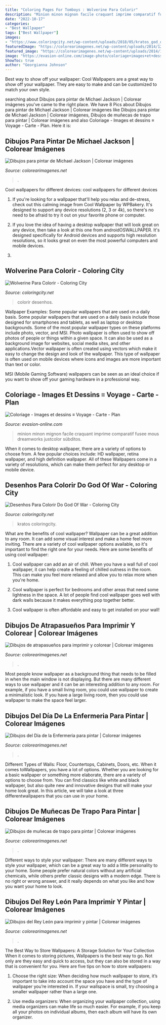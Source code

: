 ```yaml
---
title: "Coloring Pages For Tomboys : Wolverine Para Colorir"
description: "Minion minon mignon facile craquant imprime comparatif fusee mous dreamworks justcolor súbditos"
date: "2022-10-17"
categories:
- "Best Wallpaper"
tags: ["Best Wallpaper"]
images:
- "https://www.coloringcity.net/wp-content/uploads/2018/05/kratos_god_of_war_by_mantis484848_7.jpg"
featuredImage: "https://colorearimagenes.net/wp-content/uploads/2014/12/michael_jackson5.jpg"
featured_image: "https://colorearimagenes.net/wp-content/uploads/2014/12/michael_jackson5.jpg"
image: "https://evasion-online.com/image-photo/coloriage+images+et+dessins/dessin-a-colorier-minon-craquant.jpg"
ShowToc: true
author: "Georgianna Johnson"
---
```



Best way to show off your wallpaper:
Cool Wallpapers are a great way to show off your wallpaper. They are easy to make and can be customized to match your own style.

	

		
searching about Dibujos para pintar de Michael Jackson | Colorear imágenes you've came to the right place. We have 8 Pics about Dibujos para pintar de Michael Jackson | Colorear imágenes like Dibujos para pintar de Michael Jackson | Colorear imágenes, Dibujos de muñecas de trapo para pintar | Colorear imágenes and also Coloriage - Images et dessins ≡ Voyage - Carte - Plan. Here it is:
		
    
## Dibujos Para Pintar De Michael Jackson | Colorear Imágenes

<img loading=lazy src="https://colorearimagenes.net/wp-content/uploads/2014/12/michael_jackson5.jpg" onerror="this.onerror=null;this.src='https://tse2.mm.bing.net/th?id=OIP.yB0mF2ot7lePb95-UAsGDwHaKU&amp;pid=15.1';" alt="Dibujos para pintar de Michael Jackson | Colorear imágenes">

_Source: colorearimagenes.net_

>. 

	

Cool wallpapers for different devices:
cool wallpapers for different devices 

1. If you're looking for a wallpaper that'll help you relax and de-stress, check out this calming image from Cool Wallpaper by WPBakery. It's designed to support any device resolutions (2, 3 or 4k), so there's no need to be afraid to try it out on your favorite phone or computer.

2. If you love the idea of having a desktop wallpaper that will look great on any device, then take a look at this one from androidOSWALLPAPER. It's designed specifically for Android devices and supports high resolution resolutions, so it looks great on even the most powerful computers and mobile devices.

3.

    
## Wolverine Para Colorir - Coloring City

<img loading=lazy src="https://www.coloringcity.net/wp-content/uploads/2020/02/desenho_de_wolverine_para_colorir_4_4.jpg" onerror="this.onerror=null;this.src='https://tse1.mm.bing.net/th?id=OIP.ULo-GQZPPB_mN-NH_XJaDwAAAA&amp;pid=15.1';" alt="Wolverine Para Colorir - Coloring City">

_Source: coloringcity.net_

>colorir desenhos. 

	

Wallpaper Examples: Some popular wallpapers that are used on a daily basis.
Some popular wallpapers that are used on a daily basis include those designed for smartphones and tablets, as well as laptop or desktop backgrounds. Some of the most popular wallpaper types on these platforms include photo, vector, and MSI. 
Photo wallpaper is often used to show off photos of people or things within a given space. It can also be used as a background image for websites, social media sites, and other applications.Vector wallpaper is often created using vectors which make it easy to change the design and look of the wallpaper. This type of wallpaper is often used on mobile devices where icons and images are more important than text or color. 

MSI (Mobile Gaming Software) wallpapers can be seen as an ideal choice if you want to show off your gaming hardware in a professional way.

    
## Coloriage - Images Et Dessins ≡ Voyage - Carte - Plan

<img loading=lazy src="https://evasion-online.com/image-photo/coloriage+images+et+dessins/dessin-a-colorier-minon-craquant.jpg" onerror="this.onerror=null;this.src='https://tse2.mm.bing.net/th?id=OIP.DR2bBKubVEGxuJWAjXn3VAHaK7&amp;pid=15.1';" alt="Coloriage - Images et dessins ≡ Voyage - Carte - Plan">

_Source: evasion-online.com_

>minion minon mignon facile craquant imprime comparatif fusee mous dreamworks justcolor súbditos. 

	

When it comes to desktop wallpaper, there are a variety of options to choose from. A few popular choices include: HD wallpaper, retina wallpaper, and high definition wallpaper. All of these Wallpapers come in a variety of resolutions, which can make them perfect for any desktop or mobile device. 

    
## Desenhos Para Colorir Do God Of War - Coloring City

<img loading=lazy src="https://www.coloringcity.net/wp-content/uploads/2018/05/kratos_god_of_war_by_mantis484848_7.jpg" onerror="this.onerror=null;this.src='https://tse4.mm.bing.net/th?id=OIP.bl3EkUimELWvAd5mzBpCFAHaJt&amp;pid=15.1';" alt="Desenhos Para Colorir Do God Of War - Coloring City">

_Source: coloringcity.net_

>kratos coloringcity. 

	

What are the benefits of cool wallpaper?
Wallpaper can be a great addition to any room. It can add some visual interest and make a home feel more inviting. There are a variety of cool wallpaper options available, so it's important to find the right one for your needs. Here are some benefits of using cool wallpaper: 
1. Cool wallpaper can add an air of chill. When you have a wall full of cool wallpaper, it can help create a feeling of chilled outness in the room. This can make you feel more relaxed and allow you to relax more when you're home. 

2. Cool wallpaper is perfect for bedrooms and other areas that need some lightness in the space. A lot of people find cool wallpaper goes well with dark walls because it makes everything pop together better. 

3. Cool wallpaper is often affordable and easy to get installed on your wall!

    
## Dibujos De Atrapasueños Para Imprimir Y Colorear | Colorear Imágenes

<img loading=lazy src="https://colorearimagenes.net/wp-content/uploads/2016/01/atrapasueños.jpg3_.jpg" onerror="this.onerror=null;this.src='https://tse3.mm.bing.net/th?id=OIP.o0ddN-5ioxDbv0SBpHTpGgHaMV&amp;pid=15.1';" alt="Dibujos de atrapasueños para imprimir y colorear | Colorear imágenes">

_Source: colorearimagenes.net_

>. 

	

Most people know wallpaper as a background thing that needs to be filled in when the main window is not displaying. But there are many different ways to use wallpaper and it can be an interesting addition to any room. For example, if you have a small living room, you could use wallpaper to create a minimalistic look. If you have a large living room, then you could use wallpaper to make the space feel larger.

    
## Dibujos Del Día De La Enfermeria Para Pintar | Colorear Imágenes

<img loading=lazy src="https://colorearimagenes.net/wp-content/uploads/2015/04/ENFERMERA9.jpg" onerror="this.onerror=null;this.src='https://tse3.mm.bing.net/th?id=OIP.3HBVekX74UYAko5VSCxnmAAAAA&amp;pid=15.1';" alt="Dibujos del Día de la Enfermeria para pintar | Colorear imágenes">

_Source: colorearimagenes.net_

>. 

	

Different Types of Walls: Floor, Countertops, Cabinets, Doors, etc.
When it comes toWallpapers, you have a lot of options. Whether you are looking for a basic wallpaper or something more elaborate, there are a variety of options to choose from. You can find classics like white and black wallpaper, but also quite new and innovative designs that will make your home look great. In this article, we will take a look at three differentwallpapers that you can use in your home.

    
## Dibujos De Muñecas De Trapo Para Pintar | Colorear Imágenes

<img loading=lazy src="https://colorearimagenes.net/wp-content/uploads/2014/12/muneca-2.gif1_-465x651.gif" onerror="this.onerror=null;this.src='https://tse1.mm.bing.net/th?id=OIP.Y5QOAhGg-5DyR-f3_p7tUAAAAA&amp;pid=15.1';" alt="Dibujos de muñecas de trapo para pintar | Colorear imágenes">

_Source: colorearimagenes.net_

>. 

	

Different ways to style your wallpaper:
There are many different ways to style your wallpaper, which can be a great way to add a little personality to your home. Some people prefer natural colors without any artificial chemicals, while others prefer classic designs with a modern edge. There is no right or wrong answer, and it really depends on what you like and how you want your home to look.

    
## Dibujos Del Rey León Para Imprimir Y Pintar | Colorear Imágenes

<img loading=lazy src="https://colorearimagenes.net/wp-content/uploads/2015/05/rey.jpg1_.gif" onerror="this.onerror=null;this.src='https://tse2.mm.bing.net/th?id=OIP.bzMrS1-Qnqt-QtaVNB5XhgHaKe&amp;pid=15.1';" alt="Dibujos del Rey León para imprimir y pintar | Colorear imágenes">

_Source: colorearimagenes.net_

>. 

	

The Best Way to Store Wallpapers: A Storage Solution for Your Collection
When it comes to storing pictures, Wallpapers is the best way to go. Not only are they easy and quick to access, but they can also be stored in a way that is convenient for you. Here are five tips on how to store wallpapers:
1) Choose the right size: When deciding how much wallpaper to store, it’s important to take into account the space you have and the type of wallpaper you’re interested in. If your wallspace is small, try choosing a smaller wallpaper rather than a large one.

2) Use media organizers: When organizing your wallpaper collection, using media organizers can make life so much easier. For example, if you keep all your photos on individual albums, then each album will have its own organizer.

